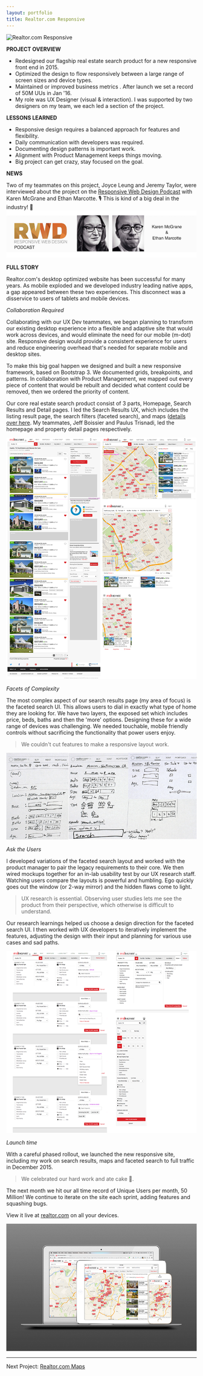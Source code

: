 ```yaml
---
layout: portfolio
title: Realtor.com Responsive
---
```


![Realtor.com Responsive](/assets/rdc_responsive/responsive_srp_list3.gif)


**PROJECT OVERVIEW**

* Redesigned our flagship real estate search product for a new responsive front end in 2015. 
* Optimized the design to flow responsively between a large range of screen sizes and device types. 
* Maintained or improved business metrics . After launch we set a record of 50M UUs  in Jan '16. 
* My role was UX Designer (visual & interaction). I was supported by two designers on my team, we each led a section of the project. 


**LESSONS LEARNED**

* Responsive design requires a balanced approach for features and flexibility.
* Daily communication with developers was required.
* Documenting design patterns is important work.
* Alignment with Product Management keeps things moving.
* Big project can get crazy, stay focused on the goal.


**NEWS**

Two of my teammates on this project, Joyce Leung and Jeremy Taylor, were interviewed about the project on the [Responsive Web Design Podcast](http://responsivewebdesign.com/podcast/) with Karen McGrane and Ethan Marcotte. 🎙 This is kind of a big deal in the industry! 💯
[![RWD](/assets/rdc_responsive/RWD.png)](http://responsivewebdesign.com/podcast/)


 
**FULL STORY**

Realtor.com's desktop optimized website has been successful for many years. As mobile exploded and we developed industry leading native apps, a gap appeared between these two experiences. This disconnect  was a disservice to users of tablets and mobile devices.

*Collaboration Required*

Collaborating with our UX Dev teammates, we began planning to transform our existing desktop experience into a flexible and adaptive site that would work across devices, and would eliminate the need for our mobile (m-dot) site. Responsive design would provide a consistent experience for users and reduce engineering overhead that's needed for separate mobile and desktop sites.

To make this big goal happen we designed and built a new responsive framework, based on Bootstrap 3. We documented grids, breakpoints, and patterns. In collaboration with Product Management, we mapped out every piece of content that would be rebuilt and decided what content could be removed, then we ordered the priority of content.

Our core real estate search product consist of 3 parts, Homepage, Search Results and Detail pages. I led the Search Results UX, which includes the listing result page, the search filters (faceted search), and maps ([details over here](/portfolio/rdc_maps). My teammates, Jeff Boissier and Paulus Trisnadi, led the homepage and property detail pages respectively. 

![Search Results Mockups](/assets/rdc_responsive/srp_mocks.png)

*Facets of Complexity*

The most complex aspect of our search results page (my area of focus) is the faceted search UI. This allows users to dial in exactly what type of home they are looking for. We have two layers, the exposed set which includes price, beds, baths and then the 'more' options. Designing these for a wide range of devices was challenging. We needed touchable, mobile friendly controls without sacrificing the functionality that power users enjoy. 

> We couldn't cut features to make a responsive layout work. 

![Search Facet concepts](/assets/rdc_responsive/facets_sketch.png)

*Ask the Users*

I developed variations of the faceted search layout and worked with the product manager to pair the legacy requirements to their core. We then wired mockups together for an in-lab usability test by our UX research staff. Watching users compare the layouts is powerful and humbling. Ego quickly goes out the window (or 2-way mirror) and the hidden flaws come to light. 

> UX research is essential. Observing user studies lets me see the product from their perspective, which otherwise is difficult to understand. 

Our research learnings helped us choose a design direction for the faceted search UI. I then worked with UX developers to iteratively implement the features, adjusting the design with their input and planning for various use cases and sad paths.

![Search Facets](/assets/rdc_responsive/facets.png)

*Launch time*

With a careful phased rollout, we launched the new responsive site, including my work on search results, maps and faceted search to full traffic in December 2015. 

>We celebrated our hard work and ate cake 🍰. 

The next month we hit our all time record of Unique Users per month, 50 Million! We continue to iterate on the site each sprint, adding features and squashing bugs. 

View it live at [realtor.com](http://www.realtor.com) on all your devices.

![Realtor.com Responsive](/assets/rdc_responsive/responsive-sizes.png)

----
Next Project: [Realtor.com Maps](/portfolio/rdc_maps/)


